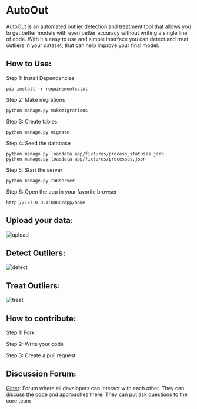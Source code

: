 # AutoOut

AutoOut is an automated outlier detection and treatment tool that allows you to get better models with even better accuracy without writing a single line of code.
With it's easy to use and simple interface you can detect and treat outliers in your dataset, that can help improve your final model.

How to Use:
------------

Step 1: Install Dependencies

    pip install -r requirements.txt

Step 2: Make migrations

    python manage.py makemigrations

Step 3: Create tables:

    python manage.py migrate
   
Step 4: Seed the database
    
    python manage.py loaddata app/fixtures/process_statuses.json
    python manage.py loaddata app/fixtures/processes.json

Step 5: Start the server

    python manage.py runserver
    
Step 6: Open the app in your favorite browser
    
    http://127.0.0.1:8000/app/home

Upload your data:
----------------
![upload](https://github.com/MateLabs/AutoOut/blob/master/screenshots/upload.png)

Detect Outliers:
-----------------
![detect](https://github.com/MateLabs/AutoOut/blob/master/screenshots/detect.png)


Treat Outliers:
---------------
![treat](https://github.com/MateLabs/AutoOut/blob/master/screenshots/treat.png)


How to contribute:
-----------------
Step 1: Fork

Step 2: Write your code

Step 3: Create a pull request

Discussion Forum:
-----------------
[Gitter](https://gitter.im/Mate-Labs-AutoOut/community): Forum where all developers can interact with each other. They can discuss the code and approaches there. They can put ask questions to the core team